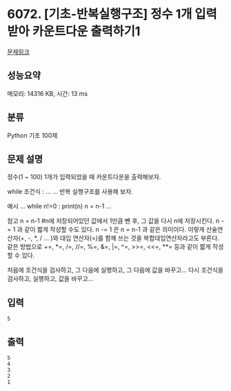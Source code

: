 # 6072. [기초-반복실행구조] 정수 1개 입력받아 카운트다운 출력하기1

[문제링크](https://codeup.kr/problem.php?id=6072)

## 성능요약

메모리: 14316 KB, 시간: 13 ms

## 분류

Python 기초 100제

## 문제 설명

정수(1 ~ 100) 1개가 입력되었을 때 카운트다운을 출력해보자.

while 조건식 :
  ...
  ...
반복 실행구조를 사용해 보자.

예시
...
while n!=0 :
  print(n)
  n = n-1
...

참고
n = n-1  #n에 저장되어있던 값에서 1만큼 뺀 후, 그 값을 다시 n에 저장시킨다.
n -= 1 과 같이 짧게 작성할 수도 있다. n -= 1 은 n = n-1 과 같은 의미이다.
이렇게 산술연산자(+, -, *, / ... )와 대입 연산자(=)를 함께 쓰는 것을 복합대입연산자라고도 부른다.
같은 방법으로 +=, *=, /=, //=, %=, &=, |=, ^=, >>=, <<=, **= 등과 같이 짧게 작성할 수 있다.

처음에 조건식을 검사하고, 그 다음에 실행하고, 그 다음에 값을 바꾸고...
다시 조건식을 검사하고, 실행하고, 값을 바꾸고...

## 입력

```
5
```

## 출력

```
5
4
3
2
1
```